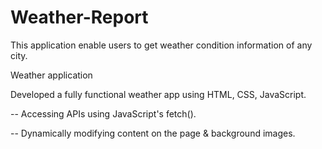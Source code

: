 # Weather-Report
This application enable users to get weather condition information of any city. 

Weather application

Developed a fully functional weather app using HTML, CSS, JavaScript.

-- Accessing APIs using JavaScript's fetch().

-- Dynamically modifying content on the page & background images.
